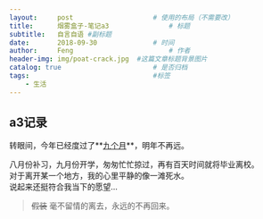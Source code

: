 ```yaml
---
layout:     post   				    # 使用的布局（不需要改）
title:      烟雾盒子-笔记a3 				# 标题
subtitle:   自言自语 #副标题
date:       2018-09-30 				# 时间
author:     Feng 						# 作者
header-img: img/poat-crack.jpg 	#这篇文章标题背景图片
catalog: true 						# 是否归档
tags:								#标签
    - 生活
---
```

## a3记录
转眼间，今年已经度过了**<u>九个月</u>**，明年不再远。

八月份补习，九月份开学，匆匆忙忙掠过，再有百天时间就将毕业离校。<br>
对于离开某一个地方，我的心里平静的像一滩死水。<br>
说起来还挺符合我当下的愿望...

>~~假装~~ 毫不留情的离去，永远的不再回来。<br>
